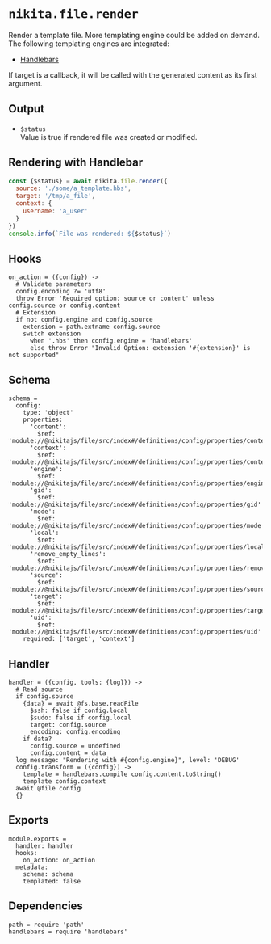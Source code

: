 
# `nikita.file.render`

Render a template file. More templating engine could be added on demand. The
following templating engines are integrated:

* [Handlebars](https://handlebarsjs.com/)

If target is a callback, it will be called with the generated content as
its first argument.   

## Output

* `$status`   
  Value is true if rendered file was created or modified.

## Rendering with Handlebar

```js
const {$status} = await nikita.file.render({
  source: './some/a_template.hbs',
  target: '/tmp/a_file',
  context: {
    username: 'a_user'
  }
})
console.info(`File was rendered: ${$status}`)
```

## Hooks

    on_action = ({config}) ->
      # Validate parameters
      config.encoding ?= 'utf8'
      throw Error 'Required option: source or content' unless config.source or config.content
      # Extension
      if not config.engine and config.source
        extension = path.extname config.source
        switch extension
          when '.hbs' then config.engine = 'handlebars'
          else throw Error "Invalid Option: extension '#{extension}' is not supported"

## Schema

    schema =
      config:
        type: 'object'
        properties:
          'content':
            $ref: 'module://@nikitajs/file/src/index#/definitions/config/properties/content'
          'context':
            $ref: 'module://@nikitajs/file/src/index#/definitions/config/properties/context'
          'engine':
            $ref: 'module://@nikitajs/file/src/index#/definitions/config/properties/engine'
          'gid':
            $ref: 'module://@nikitajs/file/src/index#/definitions/config/properties/gid'
          'mode':
            $ref: 'module://@nikitajs/file/src/index#/definitions/config/properties/mode'
          'local':
            $ref: 'module://@nikitajs/file/src/index#/definitions/config/properties/local'
          'remove_empty_lines':
            $ref: 'module://@nikitajs/file/src/index#/definitions/config/properties/remove_empty_lines'
          'source':
            $ref: 'module://@nikitajs/file/src/index#/definitions/config/properties/source'
          'target':
            $ref: 'module://@nikitajs/file/src/index#/definitions/config/properties/target'
          'uid':
            $ref: 'module://@nikitajs/file/src/index#/definitions/config/properties/uid'
        required: ['target', 'context']

## Handler

    handler = ({config, tools: {log}}) ->
      # Read source
      if config.source
        {data} = await @fs.base.readFile
          $ssh: false if config.local
          $sudo: false if config.local
          target: config.source
          encoding: config.encoding
        if data?
          config.source = undefined
          config.content = data
      log message: "Rendering with #{config.engine}", level: 'DEBUG'
      config.transform = ({config}) ->
        template = handlebars.compile config.content.toString()
        template config.context
      await @file config
      {}

## Exports

    module.exports =
      handler: handler
      hooks:
        on_action: on_action
      metadata:
        schema: schema
        templated: false

## Dependencies

    path = require 'path'
    handlebars = require 'handlebars'

